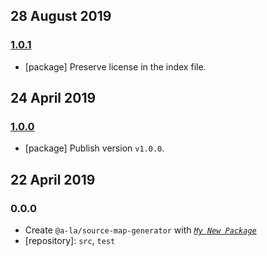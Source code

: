 ## 28 August 2019

### [1.0.1](https://github.com/a-la/source-map-generator/compare/v1.0.0...v1.0.1)

- [package] Preserve license in the index file.

## 24 April 2019

### [1.0.0](https://github.com/a-la/source-map-generator/compare/v0.0.0-pre...v1.0.0)

- [package] Publish version `v1.0.0`.

## 22 April 2019

### 0.0.0

- Create `@a-la/source-map-generator` with _[`My New Package`](https://mnpjs.org)_
- [repository]: `src`, `test`